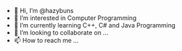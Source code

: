 - 👋 Hi, I’m @hazybuns
- 👀 I’m interested in Computer Programming
- 🌱 I’m currently learning C++, C# and Java Programming
- 💞️ I’m looking to collaborate on ...
- 📫 How to reach me ...

<!---
hazybuns/hazybuns is a ✨ special ✨ repository because its `README.md` (this file) appears on your GitHub profile.
You can click the Preview link to take a look at your changes.
--->

